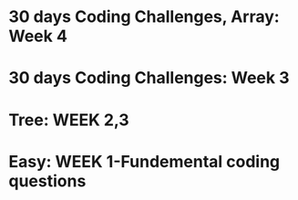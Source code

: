 # 30 days Coding Challenges, Array: Week 4
# 30 days Coding Challenges: Week 3
# Tree: WEEK 2,3
# Easy: WEEK 1-Fundemental coding questions
